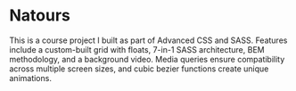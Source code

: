 # Natours

This is a course project I built as part of Advanced CSS and SASS.  Features include a custom-built grid with floats, 7-in-1 SASS architecture, BEM methodology, and a background video.  Media queries ensure compatibility across multiple screen sizes, and cubic bezier functions create unique animations.
